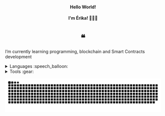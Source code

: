 
<h4 align="center">Hello World!	</h4>
<h4 align="center">I'm Érika! 👩🏻‍💻</h4>
<h1 align="center">❝</h1>

<div align="">
I’m currently learning programming, blockchain and Smart Contracts development<p>
</div>

<details><summary>Languages :speech_balloon:</summary>

<p>

Java | Golang | JavaScript | Solidity   
:---------: |:---------: |:---------: |:---------: |:---------: |
[.java](https://docs.oracle.com/javase/8/docs/) |[.go](https://go.dev/) |[.js](https://developer.mozilla.org/en-US/docs/Web/) |[.sol](https://soliditylang.org/) 

</p>

</details>

<details><summary>Tools :gear:</summary>

<p>

######

* Editor/IDEA
  - [VSCode](https://code.visualstudio.com/)</br >
  - [Sublime Text](https://www.sublimetext.com/)</br >
  - [IntelliJ IDEA](https://www.jetbrains.com/pt-br/idea/)</br >
* Runtime
  - [Node.js](https://nodejs.org/en/)</br >
    - [Express](https://expressjs.com/)</br >
    - [npm](https://www.npmjs.com/)</br >
* Ethereum protocol
  - [Ethereum](https://geth.ethereum.org/)
    - Sweet Tools (Smart Contracts)
      - [Remix](https://remix.ethereum.org/)
      - [Truffle](https://trufflesuite.com/)</br >
        - [Ganache](https://trufflesuite.com/ganache/)</br >
      - [Web3.js](https://web3js.readthedocs.io/)
      - [OpenZeppelin](https://www.openzeppelin.com/)
* DB
  - [MongoDB](https://www.mongodb.com/)</br >
  - [PostgreeSQL](https://www.postgresql.org/)</br >
* DevOps tool
  - [Git](https://git-scm.com/)

</p>

</details>

![](https://github.com/Platane/snk/raw/output/github-contribution-grid-snake.svg)


<!--

